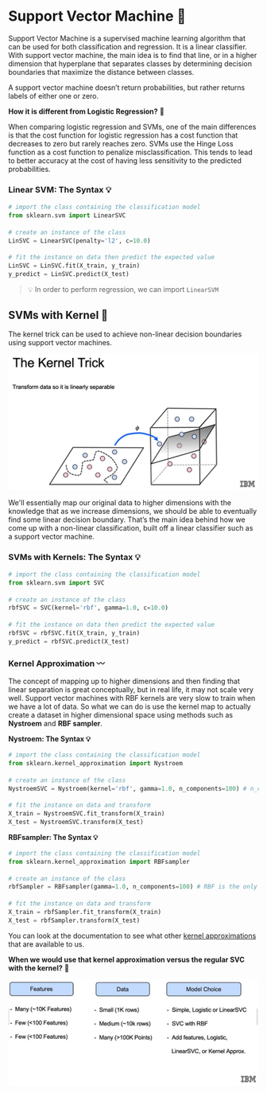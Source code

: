 # Support Vector Machine 🤖

Support Vector Machine is a supervised machine learning algorithm that can be used for both classification and regression. It is a linear classifier. With support vector machine, the main idea is to find that line, or in a higher dimension that hyperplane that separates classes by determining decision boundaries that maximize the distance between classes.

A support vector machine doesn’t return probabilities, but rather returns labels of either one or zero.

**How it is different from Logistic Regression?** 🤔

When comparing logistic regression and SVMs, one of the main differences is that the cost function for logistic regression has a cost function that decreases to zero but rarely reaches zero. SVMs use the Hinge Loss function as a cost function to penalize misclassification. This tends to lead to better accuracy at the cost of having less sensitivity to the predicted probabilities.

### Linear SVM: The Syntax 💡

```python
# import the class containing the classification model
from sklearn.svm import LinearSVC

# create an instance of the class
LinSVC = LinearSVC(penalty='l2', c=10.0)

# fit the instance on data then predict the expected value
LinSVC = LinSVC.fit(X_train, y_train)
y_predict = LinSVC.predict(X_test)
```

> 💡 In order to perform regression, we can import `LinearSVM`

## SVMs with Kernel 🌽
The kernel trick can be used to achieve non-linear decision boundaries using support vector machines.

![kernel-trick.png](./images/kernel-trick.png)

We'll essentially map our original data to higher dimensions with the knowledge that as we increase dimensions, we should be able to eventually find some linear decision boundary. That’s the main idea behind how we come up with a non-linear classification, built off a linear classifier such as a support vector machine.

### SVMs with Kernels: The Syntax 💡

```python
# import the class containing the classification model
from sklearn.svm import SVC

# create an instance of the class
rbfSVC = SVC(kernel='rbf', gamma=1.0, c=10.0)

# fit the instance on data then predict the expected value
rbfSVC = rbfSVC.fit(X_train, y_train)
y_predict = rbfSVC.predict(X_test)
```

### Kernel Approximation 〰️

The concept of mapping up to higher dimensions and then finding that linear separation is great conceptually, but in real life, it may not scale very well. Support vector machines with RBF kernels are very slow to train when we have a lot of data. So what we can do is use the kernel map to actually create a dataset in higher dimensional space using methods such as **Nystroem** and **RBF sampler**.

**Nystroem: The Syntax 💡** 

```python
# import the class containing the classification model
from sklearn.kernel_approximation import Nystroem

# create an instance of the class
NystroemSVC = Nystroem(kernel='rbf', gamma=1.0, n_components=100) # n_components is number of samples

# fit the instance on data and transform
X_train = NystroemSVC.fit_transform(X_train)
X_test = NystroemSVC.transform(X_test)
```

**RBFsampler: The Syntax 💡**

```python
# import the class containing the classification model
from sklearn.kernel_approximation import RBFsampler

# create an instance of the class
rbfSampler = RBFsampler(gamma=1.0, n_components=100) # RBF is the only kernel that can be use

# fit the instance on data and transform
X_train = rbfSampler.fit_transform(X_train)
X_test = rbfSampler.transform(X_test)
```

You can look at the documentation to see what other [kernel approximations](https://scikit-learn.org/stable/modules/classes.html#module-sklearn.kernel_approximation) that are available to us.

**When we would use that kernel approximation versus the regular SVC with the kernel?** 🤔

![model-choice.jpg](images/model-choice.jpg)
